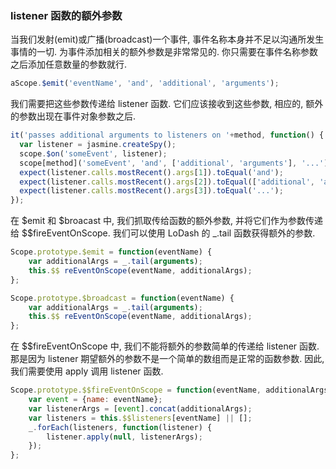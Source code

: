 ### listener 函数的额外参数

当我们发射(emit)或广播(broadcast)一个事件, 事件名称本身并不足以沟通所发生事情的一切. 为事件添加相关的额外参数是非常常见的. 你只需要在事件名称参数之后添加任意数量的参数就行.

```js
aScope.$emit('eventName', 'and', 'additional', 'arguments');
```

我们需要把这些参数传递给 listener 函数. 它们应该接收到这些参数, 相应的, 额外的参数出现在事件对象参数之后.

```js
it('passes additional arguments to listeners on '+method, function() {
  var listener = jasmine.createSpy();
  scope.$on('someEvent', listener);
  scope[method]('someEvent', 'and', ['additional', 'arguments'], '...');
  expect(listener.calls.mostRecent().args[1]).toEqual('and');
  expect(listener.calls.mostRecent().args[2]).toEqual(['additional', 'arguments']);
  expect(listener.calls.mostRecent().args[3]).toEqual('...');
});
```

在 $emit 和 $broacast 中, 我们抓取传给函数的额外参数, 并将它们作为参数传递给 $$fireEventOnScope. 我们可以使用 LoDash 的 _.tail 函数获得额外的参数.

```js
Scope.prototype.$emit = function(eventName) {
    var additionalArgs = _.tail(arguments);
    this.$$ reEventOnScope(eventName, additionalArgs);
};

Scope.prototype.$broadcast = function(eventName) {
    var additionalArgs = _.tail(arguments);
    this.$$ reEventOnScope(eventName, additionalArgs);
};
```

在 $$fireEventOnScope 中, 我们不能将额外的参数简单的传递给 listener 函数. 那是因为 listener 期望额外的参数不是一个简单的数组而是正常的函数参数. 因此, 我们需要使用 apply 调用 listener 函数.

```js
Scope.prototype.$$fireEventOnScope = function(eventName, additionalArgs) {
    var event = {name: eventName};
    var listenerArgs = [event].concat(additionalArgs);
    var listeners = this.$$listeners[eventName] || [];
    _.forEach(listeners, function(listener) {
        listener.apply(null, listenerArgs);
    });
};
```
